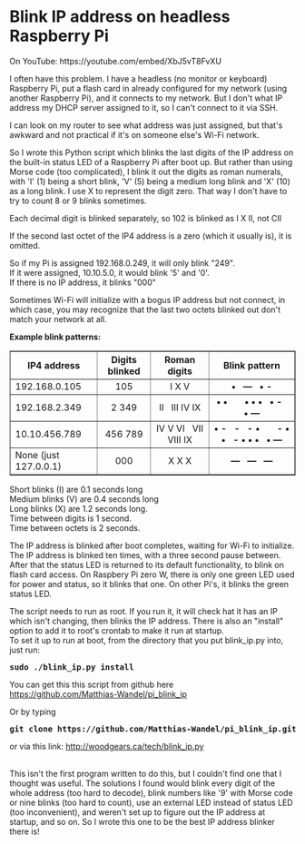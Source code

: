 <h1>Blink IP address on headless Raspberry Pi</h1>
On YouTube: https://youtube.com/embed/XbJ5vT8FvXU
<p>
I often have this problem.  I have a headless (no monitor or keyboard) Raspberry Pi,
put a flash card in already configured for my network (using another Raspberry Pi), 
and it connects to my network.  But I don't what IP address my DHCP server assigned to it,
so I can't connect to it via SSH.
<p>
I can look on my router to see what address was just assigned, but that's awkward and not practical
if it's on someone else's Wi-Fi network.
<p>
So I wrote this Python script which blinks the last digits of the IP address on the built-in status LED
of a Raspberry Pi after boot up.  But rather than using Morse code (too complicated), I blink it out
the digits as roman numerals, with 'I' (1) being a short blink, 'V' (5) being a medium long blink
and 'X' (10) as a long blink. I use X to represent the digit zero.  That way I don't have to try to
count 8 or 9 blinks sometimes.
<p>
Each decimal digit is blinked separately, so 102 is blinked as I X II,  not CII
<p>
If the second last octet of the IP4 address is a zero (which it usually is), it is omitted.
<p>
So if my Pi is assigned 192.168.0.249, it will only blink "249".<br>
If it were assigned, 10.10.5.0, it would blink '5' and '0'.<br>
If there is no IP address, it blinks "000"
<p>
Sometimes Wi-Fi will initialize with a bogus IP address but not connect, in which case, you may recognize
that the last two octets blinked out don't match your network at all.
<p>
<b>Example blink patterns:</b>
<table border=1 cellspacing=0 cellpadding=5>
<tr><th>IP4 address<th>Digits blinked<th>Roman digits<th>Blink pattern
<tr><td>192.168.0.105<td><center>105<td><center>I X V<td>
    <center><b>&bull; &nbsp; &mdash; &nbsp; &bull; -</b>
<tr><td>192.168.2.349<td><center>2 349<td><center>II &nbsp; III IV IX<td>
    <center><b>&bull; &bull; &nbsp; &nbsp; &nbsp; &bull; &bull; &bull; &nbsp; &bull; - &nbsp; &bull; &mdash;</b>
<tr><td>10.10.456.789<td><center>456 789<td><center>IV V VI &nbsp; VII VIII IX<td>
    <center><b>&bull; - &nbsp; - &nbsp; - &bull;
    &nbsp; &nbsp; &nbsp;
    - &bull; &bull; &nbsp;  - &bull; &bull; &bull; &nbsp; &bull; &mdash;</b>
<tr><td>None (just 127.0.0.1)<td><center>000<td><center>X X X<td>
    <center><b>&mdash; &nbsp; &mdash; &nbsp; &mdash;</b>

</table>
<p>
Short blinks (I) are 0.1 seconds long<br>
Medium blinks (V) are 0.4 seconds long<br>
Long blinks (X) are 1.2 seconds long.<br>
Time between digits is 1 second.<br>
Time between octets is 2 seconds.
<p>
The IP address is blinked after boot completes, waiting for Wi-Fi to initialize.  The IP address is blinked
ten times, with a three second pause between.  After that the status LED is returned to its default
functionality, to blink on flash card access.
On Raspbery Pi zero W, there is only one green LED used for power and status, so it blinks that one.
On other Pi's, it blinks the green status LED.
<p>
The script needs to run as root.  If you run it, it will check hat it has an IP which isn't changing,
then blinks the IP address.  There is also an "install" option to add it to root's crontab
to make it run at startup.<br>
To set it up to run at boot, from the directory that you put blink_ip.py into, just run:<br>
<b><pre>sudo ./blink_ip.py install</pre></b>
<p>
You can get this this script from github here<br>
<a href="https://github.com/Matthias-Wandel/pi_blink_ip">https://github.com/Matthias-Wandel/pi_blink_ip</a>
<p>
Or by typing<b><pre>git clone https://github.com/Matthias-Wandel/pi_blink_ip.git</pre></b>
<p>
or via this link: <a href="blink_ip.py">http://woodgears.ca/tech/blink_ip.py</a>
<p><br>
This isn't the first program written to do this, but I couldn't find one that I thought
was useful.  The solutions I found would blink every digit of the whole address (too hard to decode),
blink numbers like '9' with Morse code or nine blinks (too hard to count), use an external
LED instead of status LED (too inconvenient), and weren't set up to figure out the IP address
at startup, and so on.  So I wrote this one to be the best IP address blinker there is!

</table>





